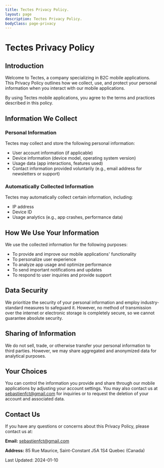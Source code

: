 ```yaml
---
title: Tectes Privacy Policy.
layout: page
description: Tectes Privacy Policy.
bodyClass: page-privacy
---
```


# Tectes Privacy Policy

## Introduction

Welcome to Tectes, a company specializing in B2C mobile applications. This Privacy Policy outlines how we collect, use, and protect your personal information when you interact with our mobile applications.

By using Tectes mobile applications, you agree to the terms and practices described in this policy.

## Information We Collect

### Personal Information

Tectes may collect and store the following personal information:

- User account information (if applicable)
- Device information (device model, operating system version)
- Usage data (app interactions, features used)
- Contact information provided voluntarily (e.g., email address for newsletters or support)

### Automatically Collected Information

Tectes may automatically collect certain information, including:

- IP address
- Device ID
- Usage analytics (e.g., app crashes, performance data)

## How We Use Your Information

We use the collected information for the following purposes:

- To provide and improve our mobile applications' functionality
- To personalize user experience
- To analyze app usage and optimize performance
- To send important notifications and updates
- To respond to user inquiries and provide support

## Data Security

We prioritize the security of your personal information and employ industry-standard measures to safeguard it. However, no method of transmission over the internet or electronic storage is completely secure, so we cannot guarantee absolute security.

## Sharing of Information

We do not sell, trade, or otherwise transfer your personal information to third parties. However, we may share aggregated and anonymized data for analytical purposes.

## Your Choices

You can control the information you provide and share through our mobile applications by adjusting your account settings. You may also contact us at [sebastienfct@gmail.com](mailto:sebastienfct@gmail.com) for inquiries or to request the deletion of your account and associated data.

## Contact Us

If you have any questions or concerns about this Privacy Policy, please contact us at:

**Email:** [sebastienfct@gmail.com](mailto:sebastienfct@gmail.com)

**Address:** 85 Rue Maurice, Saint-Constant J5A 1S4 Quebec (Canada)

Last Updated: 2024-01-10